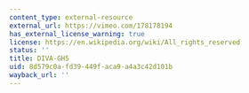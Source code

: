 ```yaml
---
content_type: external-resource
external_url: https://vimeo.com/178178194
has_external_license_warning: true
license: https://en.wikipedia.org/wiki/All_rights_reserved
status: ''
title: DIVA-GH5
uid: 8d579c0a-fd39-449f-aca9-a4a3c42d101b
wayback_url: ''
---
```

